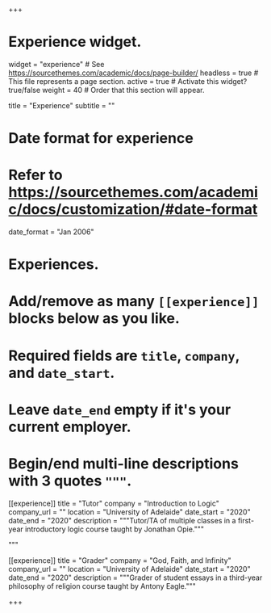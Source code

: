 +++
# Experience widget.
widget = "experience"  # See https://sourcethemes.com/academic/docs/page-builder/
headless = true  # This file represents a page section.
active = true  # Activate this widget? true/false
weight = 40  # Order that this section will appear.

title = "Experience"
subtitle = ""

# Date format for experience
#   Refer to https://sourcethemes.com/academic/docs/customization/#date-format
date_format = "Jan 2006"

# Experiences.
#   Add/remove as many `[[experience]]` blocks below as you like.
#   Required fields are `title`, `company`, and `date_start`.
#   Leave `date_end` empty if it's your current employer.
#   Begin/end multi-line descriptions with 3 quotes `"""`.
[[experience]]
  title = "Tutor"
  company = "Introduction to Logic"
  company_url = ""
  location = "University of Adelaide"
  date_start = "2020"
  date_end = "2020"
  description = """Tutor/TA of multiple classes in a first-year introductory logic course taught by Jonathan Opie."""

  """

[[experience]]
  title = "Grader"
  company = "God, Faith, and Infinity"
  company_url = ""
  location = "University of Adelaide"
  date_start = "2020"
  date_end = "2020"
  description = """Grader of student essays in a third-year philosophy of religion course taught by Antony Eagle."""

+++
